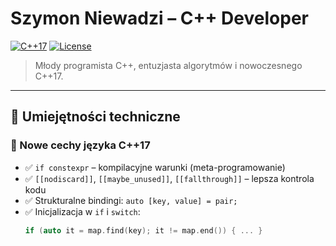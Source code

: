 # Szymon Niewadzi – C++ Developer

[![C++17](https://img.shields.io/badge/C++-17-blue.svg)](https://en.cppreference.com/w/cpp/17) 
[![License](https://img.shields.io/badge/license-MIT-green.svg)](LICENSE)

> Młody programista C++, entuzjasta algorytmów i nowoczesnego C++17.

---

## 💼 Umiejętności techniczne

### 🔧 Nowe cechy języka C++17
- ✅ `if constexpr` – kompilacyjne warunki (meta-programowanie)
- ✅ `[[nodiscard]]`, `[[maybe_unused]]`, `[[fallthrough]]` – lepsza kontrola kodu
- ✅ Strukturalne bindingi: `auto [key, value] = pair;`
- ✅ Inicjalizacja w `if` i `switch`:  
  ```cpp
  if (auto it = map.find(key); it != map.end()) { ... }